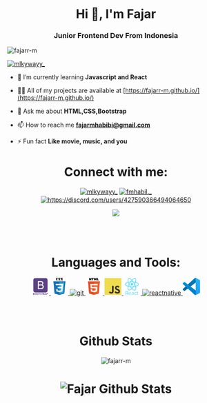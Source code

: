 <h1 align="center">Hi 👋, I'm Fajar</h1>
<h3 align="center">Junior Frontend Dev From Indonesia</h3>

<p align="left"> <img src="https://komarev.com/ghpvc/?username=fajarr-m&label=Profile%20views&color=0e75b6&style=flat" alt="fajarr-m" /> </p>

<p align="left"> <a href="https://twitter.com/mlkywayy_" target="blank"><img src="https://img.shields.io/twitter/follow/mlkywayy_?logo=twitter&style=for-the-badge" alt="mlkywayy_" /></a> </p>

- 🌱 I’m currently learning **Javascript and React**

- 👨‍💻 All of my projects are available at [https://fajarr-m.github.io/](https://fajarr-m.github.io/)

- 💬 Ask me about **HTML,CSS,Bootstrap**

- 📫 How to reach me **fajarmhabibi@gmail.com**

- ⚡ Fun fact **Like movie, music, and you**

<h1 align="center"><strong>Connect with me:</strong></h1>
<p align="center">
<a href="https://twitter.com/mlkywayy_" target="blank"><img align="center" src="https://raw.githubusercontent.com/rahuldkjain/github-profile-readme-generator/master/src/images/icons/Social/twitter.svg" alt="mlkywayy_" height="30" width="40" /></a>
<a href="https://instagram.com/fmhabil._" target="blank"><img align="center" src="https://raw.githubusercontent.com/rahuldkjain/github-profile-readme-generator/master/src/images/icons/Social/instagram.svg" alt="fmhabil._" height="30" width="40" /></a>
<a href="https://discord.gg/e8nKKEPkS2" target="blank"><img align="center" src="https://raw.githubusercontent.com/rahuldkjain/github-profile-readme-generator/master/src/images/icons/Social/discord.svg" alt="https://discord.com/users/427590366494064650" height="30" width="40" /></a>
  <br>
   <p align="center">
    <a href="https://discord.com/users/427590366494064650"><img src="https://discord.c99.nl/widget/theme-2/427590366494064650.png" /></a>
  </p>
</p>
<br>
<br>
<h1 align="center"><strong>Languages and Tools:</strong></h1>
<p align="center"> <a href="https://getbootstrap.com" target="_blank"> <img src="https://raw.githubusercontent.com/devicons/devicon/master/icons/bootstrap/bootstrap-plain-wordmark.svg" alt="bootstrap" width="40" height="40"/> </a> <a href="https://www.w3schools.com/css/" target="_blank"> <img src="https://raw.githubusercontent.com/devicons/devicon/master/icons/css3/css3-original-wordmark.svg" alt="css3" width="40" height="40"/> </a> <a href="https://git-scm.com/" target="_blank"> <img src="https://www.vectorlogo.zone/logos/git-scm/git-scm-icon.svg" alt="git" width="40" height="40"/> </a> <a href="https://www.w3.org/html/" target="_blank"> <img src="https://raw.githubusercontent.com/devicons/devicon/master/icons/html5/html5-original-wordmark.svg" alt="html5" width="40" height="40"/> </a> <a href="https://developer.mozilla.org/en-US/docs/Web/JavaScript" target="_blank"> <img src="https://raw.githubusercontent.com/devicons/devicon/master/icons/javascript/javascript-original.svg" alt="javascript" width="40" height="40"/> </a> <a href="https://reactjs.org/" target="_blank"> <img src="https://raw.githubusercontent.com/devicons/devicon/master/icons/react/react-original-wordmark.svg" alt="react" width="40" height="40"/> </a> <a href="https://reactnative.dev/" target="_blank"> <img src="https://reactnative.dev/img/header_logo.svg" alt="reactnative" width="40" height="40"/> </a> 
<img src="https://raw.githubusercontent.com/github/explore/bbd48b997e8d0bef63f676eca4da5e1f76487b56/topics/visual-studio-code/visual-studio-code.png" alt="reactnative" width="40" height="40"/>
</p>
<br>
<br>
<h1 align="center"><strong>Github Stats</strong></h1>
<p align="center"><img align="center" src="https://github-readme-stats.vercel.app/api/top-langs?username=fajarr-m&show_icons=true&locale=en&layout=compact" alt="fajarr-m" /></p>
<h1 align="center">
  <img alt="Fajar Github Stats" src="https://github-readme-stats.vercel.app/api?username=Fajarr-M&show_icons=true&theme=tokyonight" />
</h1>
